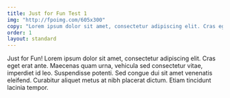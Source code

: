 ```yaml
---
title: Just for Fun Test 1
img: "http://fpoimg.com/605x300"
copy: "Lorem ipsum dolor sit amet, consectetur adipiscing elit. Cras eget erat ante."
order: 1
layout: standard
---
```


Just for Fun! Lorem ipsum dolor sit amet, consectetur adipiscing elit. Cras eget erat ante. Maecenas quam urna, vehicula sed consectetur vitae, imperdiet id leo. Suspendisse potenti. Sed congue dui sit amet venenatis eleifend. Curabitur aliquet metus at nibh placerat dictum. Etiam tincidunt lacinia tempor.
